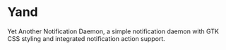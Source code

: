 # Yand

Yet Another Notification Daemon, a simple notification daemon with GTK CSS styling
and integrated notification action support.
